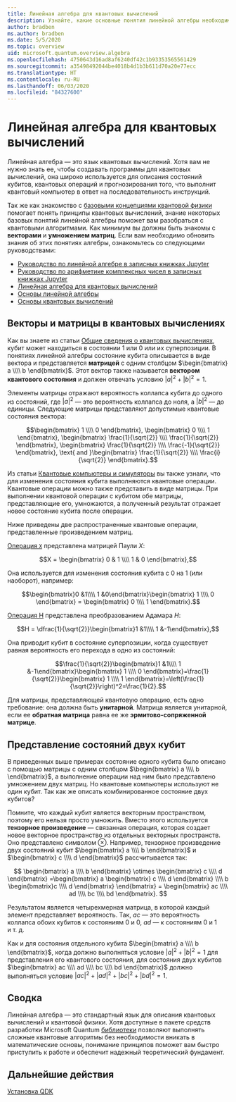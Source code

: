 ```yaml
---
title: Линейная алгебра для квантовых вычислений
description: Узнайте, какие основные понятия линейной алгебры необходимо усвоить для понимания квантовых вычислений.
author: bradben
ms.author: bradben
ms.date: 5/5/2020
ms.topic: overview
uid: microsoft.quantum.overview.algebra
ms.openlocfilehash: 4750643d16ad8af6240df42c1b93353565561429
ms.sourcegitcommit: a35498492044be4018b4d1b3b611d70a20e77ecc
ms.translationtype: HT
ms.contentlocale: ru-RU
ms.lasthandoff: 06/03/2020
ms.locfileid: "84327600"
---
```

# <a name="linear-algebra-for-quantum-computing"></a>Линейная алгебра для квантовых вычислений

Линейная алгебра — это язык квантовых вычислений. Хотя вам не нужно знать ее, чтобы создавать программы для квантовых вычислений, она широко используется для описания состояний кубитов, квантовых операций и прогнозирования того, что выполнит квантовый компьютер в ответ на последовательность инструкций.

Так же как знакомство с [базовыми концепциями квантовой физики](xref:microsoft.quantum.overview.understanding) помогает понять принципы квантовых вычислений, знание некоторых базовых понятий линейной алгебры поможет вам разобраться с квантовыми алгоритмами. Как минимум вы должны быть знакомы с **векторами** и **умножением матриц**. Если вам необходимо обновить знания об этих понятиях алгебры, ознакомьтесь со следующими руководствами:

- [Руководство по линейной алгебре в записных книжках Jupyter](https://github.com/microsoft/QuantumKatas/tree/master/tutorials/LinearAlgebra)
- [Руководство по арифметике комплексных чисел в записных книжках Jupyter](https://github.com/microsoft/QuantumKatas/tree/master/tutorials/ComplexArithmetic)
- [Линейная алгебра для квантовых вычислений](https://cds.cern.ch/record/1522001/files/978-1-4614-6336-8_BookBackMatter.pdf)
- [Основы линейной алгебры](https://www.math.ubc.ca/~carrell/NB.pdf)
- [Основы квантовых вычислений](https://www.codeproject.com/Articles/5155638/Quantum-Computation-Primer-Part-1#exploring-quantum-superposition)

## <a name="vectors-and-matrices-in-quantum-computing"></a>Векторы и матрицы в квантовых вычислениях

Как вы знаете из статьи [Общие сведения о квантовых вычислениях](xref:microsoft.quantum.overview.understanding), кубит может находиться в состоянии 1 или 0 или их суперпозиции. В понятиях линейной алгебры состояние кубита описывается в виде вектора и представляется **матрицей** с одним столбцом $\begin{bmatrix} a \\\\  b \end{bmatrix}$. Этот вектор также называется **вектором квантового состояния** и должен отвечать условию $|a|^2 + |b|^2 = 1$.  

Элементы матрицы отражают вероятность коллапса кубита до одного из состояний, где $|a|^2$ — это вероятность коллапса до ноля, а $|b|^2$ — до единицы. Следующие матрицы представляют допустимые квантовые состояния вектора:

$$\begin{bmatrix} 1 \\\\  0 \end{bmatrix}, \begin{bmatrix} 0 \\\\  1 \end{bmatrix}, \begin{bmatrix} \frac{1}{\sqrt{2}} \\\\  \frac{1}{\sqrt{2}} \end{bmatrix}, \begin{bmatrix} \frac{1}{\sqrt{2}} \\\\  \frac{-1}{\sqrt{2}} \end{bmatrix}, \text{ and }\begin{bmatrix} \frac{1}{\sqrt{2}} \\\\  \frac{i}{\sqrt{2}} \end{bmatrix}.$$

Из статьи [Квантовые компьютеры и симуляторы](xref:microsoft.quantum.overview.simulators) вы также узнали, что для изменения состояния кубита выполняются квантовые операции.  Квантовые операции можно также представить в виде матрицы. При выполнении квантовой операции с кубитом обе матрицы, представляющие его, умножаются, а полученный результат отражает новое состояние кубита после операции.  

Ниже приведены две распространенные квантовые операции, представленные произведением матриц.


[Операция `X`](xref:microsoft.quantum.intrinsic.x) представлена матрицей Паули $X$:

$$X = \begin{bmatrix} 0 & 1 \\\\ 1 & 0 \end{bmatrix},$$
    
Она используется для изменения состояния кубита с 0 на 1 (или наоборот), например:

$$\begin{bmatrix}0 &1\\\\ 1 &0\end{bmatrix}\begin{bmatrix} 1 \\\\  0 \end{bmatrix} = \begin{bmatrix} 0 \\\\  1 \end{bmatrix}.$$

[Операция H](xref:microsoft.quantum.intrinsic.h) представлена преобразованием Адамара $H$:

$$H = \dfrac{1}{\sqrt{2}}\begin{bmatrix}1 &1\\\\ 1 &-1\end{bmatrix},$$

 Она приводит кубит в состояние суперпозиции, когда существует равная вероятность его перехода в одно из состояний:

$$\frac{1}{\sqrt{2}}\begin{bmatrix}1 &1\\\\ 1 &-1\end{bmatrix}\begin{bmatrix} 1 \\\\  0 \end{bmatrix}=\frac{1}{\sqrt{2}}\begin{bmatrix} 1 \\\\  1 \end{bmatrix}=\left(\frac{1}{\sqrt{2}}\right)^2=\frac{1}{2}.$$

Для матрицы, представляющей квантовую операцию, есть одно требование: она должна быть **унитарной**. Матрица является унитарной, если ее **обратная матрица** равна ее же **эрмитово-сопряженной матрице**.

## <a name="representing-two-qubit-states"></a>Представление состояний двух кубит

В приведенных выше примерах состояние одного кубита было описано с помощью матрицы с одним столбцом $\begin{bmatrix} a \\\\  b \end{bmatrix}$, а выполнение операции над ним было представлено умножением двух матриц. Но квантовые компьютеры используют не один кубит. Так как же описать комбинированное состояние двух кубитов? 

Помните, что каждый кубит является векторным пространством, поэтому его нельзя просто умножить. Вместо этого используется **тензорное произведение** — связанная операция, которая создает новое векторное пространство из отдельных векторных пространств. Оно представлено символом $\otimes$. Например, тензорное произведение двух состояний кубит $\begin{bmatrix} a \\\\  b \end{bmatrix}$ и $\begin{bmatrix} c \\\\  d \end{bmatrix}$ рассчитывается так:

$$ \begin{bmatrix} a \\\\  b \end{bmatrix} \otimes \begin{bmatrix} c \\\\  d \end{bmatrix} =\begin{bmatrix} a \begin{bmatrix} c \\\\  d \end{bmatrix} \\\\ b \begin{bmatrix}c \\\\  d \end{bmatrix} \end{bmatrix} = \begin{bmatrix} ac \\\\  ad \\\\  bc \\\\  bd \end{bmatrix}.
$$

Результатом является четырехмерная матрица, в которой каждый элемент представляет вероятность. Так, $ac$ — это вероятность коллапса обоих кубитов к состояниям 0 и 0, $ad$ — к состояниям 0 и 1 и т. д. 

Как и для состояния отдельного кубита $\begin{bmatrix} a \\\\  b \end{bmatrix}$, когда должно выполняться условие $|a|^2 + |b|^2 = 1$ для представления его квантового состояния, для состояния двух кубитов $\begin{bmatrix} ac \\\\  ad \\\\  bc \\\\  bd \end{bmatrix}$ должно выполняться условие $|ac|^2 + |ad|^2 + |bc|^2+ |bd|^2 = 1$.

## <a name="summary"></a>Сводка

Линейная алгебра — это стандартный язык для описания квантовых вычислений и квантовой физики. Хотя доступные в пакете средств разработки Microsoft Quantum [библиотеки](xref:microsoft.quantum.libraries) позволяют выполнять сложные квантовые алгоритмы без необходимости вникать в математические основы, понимание принципов поможет вам быстро приступить к работе и обеспечит надежный теоретический фундамент.

## <a name="next-steps"></a>Дальнейшие действия

[Установка QDK](xref:microsoft.quantum.install)